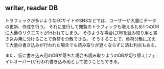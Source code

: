 ## writer, reader DB
トラフィックが多いようなECサイトやSNSなどでは、ユーザーが大量にデータの更新、作成を行う。
それに並行して閲覧のトラフィックも増えるため1つのDBに大量のリクエストが行われてしまう。
そのような場合にDBを読み取り用と書き込み用に分けることで負荷を分散できる。
そうすることで、負荷分散に加えて大量の書き込みが行われた場合でも読み取りが遅くならずに済む利点もある。

また、仮に書き込み用のDBが落ちた場合も読み取りようのDBが切り替え(フェイルオーバー)が行われ書き込み用として使うこともできる。


